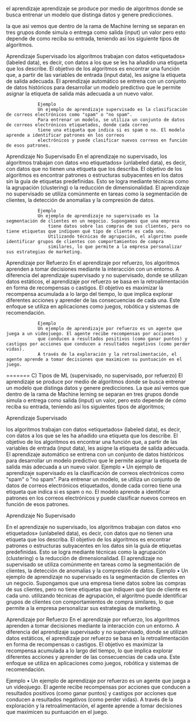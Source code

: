 el aprendizaje aprendizaje se produce por medio de algoritmos donde se busca entrenar un modelo que 
distinga datos y genere predicciones.

la que asi vemos que dentro de la rama de Machine lerning se separan en tres grupos donde simula o entrega 
como salida (input) un valor pero esto depende de como reciba su entrada, teniendo asi los siguiente tipos
de algoritmos.

Aprendizaje Supervisado
los algoritmos trabajan con datos «etiquetados» (labeled data), es decir,
con datos a los que se les ha añadido una etiqueta que los describe. El objetivo de los algoritmos es
encontrar una función que, a partir de las variables de entrada (input data), les asigne la etiqueta
 de salida adecuada. El aprendizaje automático se entrena con un conjunto de datos históricos para 
 desarrollar un modelo predictivo que le permite asignar la etiqueta de salida más adecuada a un nuevo valor.

                Ejemplo
                Un ejemplo de aprendizaje supervisado es la clasificación de correos electrónicos como "spam" o "no spam". 
                Para entrenar un modelo, se utiliza un conjunto de datos de correos electrónicos etiquetados, donde cada correo 
                tiene una etiqueta que indica si es spam o no. El modelo aprende a identificar patrones en los correos 
                electrónicos y puede clasificar nuevos correos en función de esos patrones.

 Aprendizaje No Supervisado
 En el aprendizaje no supervisado, los algoritmos trabajan con datos «no etiquetados» (unlabeled data), es decir,
  con datos que no tienen una etiqueta que los describa. El objetivo de los algoritmos es encontrar patrones o 
  estructuras subyacentes en los datos sin la guía de etiquetas predefinidas. Esto se logra mediante técnicas
   como la agrupación (clustering) o la reducción de dimensionalidad. El aprendizaje no supervisado se utiliza 
   comúnmente en tareas como la segmentación de clientes, la detección de anomalías y la compresión de datos.
    
                Ejemplo
                Un ejemplo de aprendizaje no supervisado es la segmentación de clientes en un negocio. Supongamos que una empresa
                    tiene datos sobre las compras de sus clientes, pero no tiene etiquetas que indiquen qué tipo de cliente es cada uno. 
                    Utilizando técnicas de agrupación, el algoritmo puede identificar grupos de clientes con comportamientos de compra 
                    similares, lo que permite a la empresa personalizar sus estrategias de marketing.

   Aprendizaje por Refuerzo
   En el aprendizaje por refuerzo, los algoritmos aprenden a tomar decisiones mediante la interacción con un entorno. 
   A diferencia del aprendizaje supervisado y no supervisado, donde se utilizan datos estáticos, el aprendizaje por 
   refuerzo se basa en la retroalimentación en forma de recompensas o castigos. El objetivo es maximizar la recompensa 
   acumulada a lo largo del tiempo, lo que implica explorar diferentes acciones y aprender de las consecuencias de cada una.
    Este enfoque se utiliza en aplicaciones como juegos, robótica y sistemas de recomendación.

                Ejemplo
                Un ejemplo de aprendizaje por refuerzo es un agente que juega a un videojuego. El agente recibe recompensas por acciones 
                que conducen a resultados positivos (como ganar puntos) y castigos por acciones que conducen a resultados negativos (como perder vidas). 
                A través de la exploración y la retroalimentación, el agente aprende a tomar decisiones que maximicen su puntuación en el juego.
=======
C) Tipos de ML (supervisado, no supervisado, por refuerzo)
El aprendizaje se produce por medio de algoritmos donde se busca entrenar un modelo que distinga datos y genere predicciones. La que así vemos que dentro de la rama de Machine lerning se separan en tres grupos donde simula o entrega como salida (input) un valor, pero esto depende de cómo reciba su entrada, teniendo así los siguientes tipos de algoritmos;

Aprendizaje Supervisado

los algoritmos trabajan con datos «etiquetados» (labeled data), es decir, con datos a los que se les ha añadido una etiqueta que los describe. El objetivo de los algoritmos es encontrar una función que, a partir de las variables de entrada (input data), les asigne la etiqueta de salida adecuada. El aprendizaje automático se entrena con un conjunto de datos históricos para desarrollar un modelo predictivo que le permite asignar la etiqueta de salida más adecuada a un nuevo valor.
                Ejemplo
•	Un ejemplo de aprendizaje supervisado es la clasificación de correos electrónicos como "spam" o "no spam". Para entrenar un modelo, se utiliza un conjunto de datos de correos electrónicos etiquetados, donde cada correo tiene una etiqueta que indica si es spam o no. El modelo aprende a identificar patrones en los correos electrónicos y puede clasificar nuevos correos en función de esos patrones.
 

 Aprendizaje No Supervisado

 En el aprendizaje no supervisado, los algoritmos trabajan con datos «no etiquetados» (unlabeled data), es decir, con datos que no tienen una etiqueta que los describa. El objetivo de los algoritmos es encontrar patrones o estructuras subyacentes en los datos sin la guía de etiquetas predefinidas. Esto se logra mediante técnicas como la agrupación (clustering) o la reducción de dimensionalidad. El aprendizaje no supervisado se utiliza comúnmente en tareas como la segmentación de clientes, la detección de anomalías y la compresión de datos.
Ejemplo
•	Un ejemplo de aprendizaje no supervisado es la segmentación de clientes en un negocio. Supongamos que una empresa tiene datos sobre las compras de sus clientes, pero no tiene etiquetas que indiquen qué tipo de cliente es cada uno. utilizando técnicas de agrupación, el algoritmo puede identificar grupos de clientes con comportamientos de compra similares, lo que permite a la empresa personalizar sus estrategias de marketing.

   Aprendizaje por Refuerzo
En el aprendizaje por refuerzo, los algoritmos aprenden a tomar decisiones mediante la interacción con un entorno. A diferencia del aprendizaje supervisado y no supervisado, donde se utilizan datos estáticos, el aprendizaje por refuerzo se basa en la retroalimentación en forma de recompensas o castigos. El objetivo es maximizar la recompensa acumulada a lo largo del tiempo, lo que implica explorar diferentes acciones y aprender de las consecuencias de cada una. Este enfoque se utiliza en aplicaciones como juegos, robótica y sistemas de recomendación.
 

Ejemplo
•	Un ejemplo de aprendizaje por refuerzo es un agente que juega a un videojuego. El agente recibe recompensas por acciones que conducen a resultados positivos (como ganar puntos) y castigos por acciones que conducen a resultados negativos (como perder vidas). A través de la exploración y la retroalimentación, el agente aprende a tomar decisiones que maximicen su puntuación en el juego.
